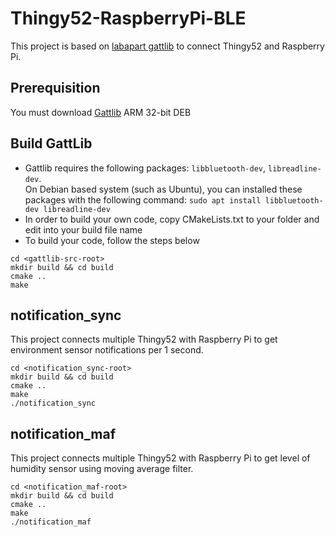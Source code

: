 # Thingy52-RaspberryPi-BLE
This project is based on [labapart gattlib](https://github.com/labapart/gattlib) to connect Thingy52 and Raspberry Pi.

## Prerequisition
You must download [Gattlib](https://github.com/labapart/gattlib) ARM 32-bit DEB 

## Build GattLib

* Gattlib requires the following packages: `libbluetooth-dev`, `libreadline-dev`.  
On Debian based system (such as Ubuntu), you can installed these packages with the
following command: `sudo apt install libbluetooth-dev libreadline-dev`
* In order to build your own code, copy CMakeLists.txt to your folder and edit into your build file name
* To build your code, follow the steps below
```
cd <gattlib-src-root>
mkdir build && cd build
cmake ..
make
```

## notification_sync
This project connects multiple Thingy52 with Raspberry Pi to get environment sensor notifications per 1 second.
```
cd <notification_sync-root>
mkdir build && cd build
cmake ..
make
./notification_sync
```

## notification_maf
This project connects multiple Thingy52 with Raspberry Pi to get level of humidity sensor using moving average filter.
```
cd <notification_maf-root>
mkdir build && cd build
cmake ..
make
./notification_maf
```
